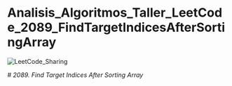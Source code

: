 # Analisis_Algoritmos_Taller_LeetCode_2089_FindTargetIndicesAfterSortingArray


![LeetCode_Sharing](https://user-images.githubusercontent.com/116528826/199131217-5338786e-20d2-4891-bd33-b69c22b22905.png)

<em> # 2089. Find Target Indices After Sorting Array </em>

